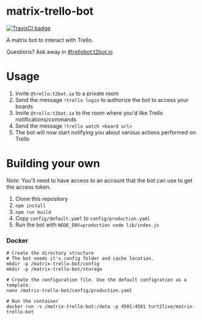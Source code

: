 # matrix-trello-bot

[![TravisCI badge](https://travis-ci.org/turt2live/matrix-trello-bot.svg?branch=master)](https://travis-ci.org/turt2live/matrix-trello-bot)

A matrix bot to interact with Trello.

Questions? Ask away in [#trellobot:t2bot.io](https://matrix.to/#/#trellobot:t2bot.io)

# Usage

1. Invite `@trello:t2bot.io` to a private room
2. Send the message `!trello login` to authorize the bot to access your boards
3. Invite `@trello:t2bot.io` to the room where you'd like Trello notifications/commands
4. Send the message `!trello watch <board url>` 
5. The bot will now start notifying you about various actions performed on Trello

# Building your own

*Note*: You'll need to have access to an account that the bot can use to get the access token.

1. Clone this repository
2. `npm install`
3. `npm run build`
4. Copy `config/default.yaml` to `config/production.yaml`
5. Run the bot with `NODE_ENV=production node lib/index.js`

### Docker

```
# Create the directory structure
# The bot needs it's config folder and cache location.
mkdir -p /matrix-trello-bot/config
mkdir -p /matrix-trello-bot/storage

# Create the configuration file. Use the default configration as a template.
nano /matrix-trello-bot/config/production.yaml

# Run the container
docker run -v /matrix-trello-bot:/data -p 4501:4501 turt2live/matrix-trello-bot
```
